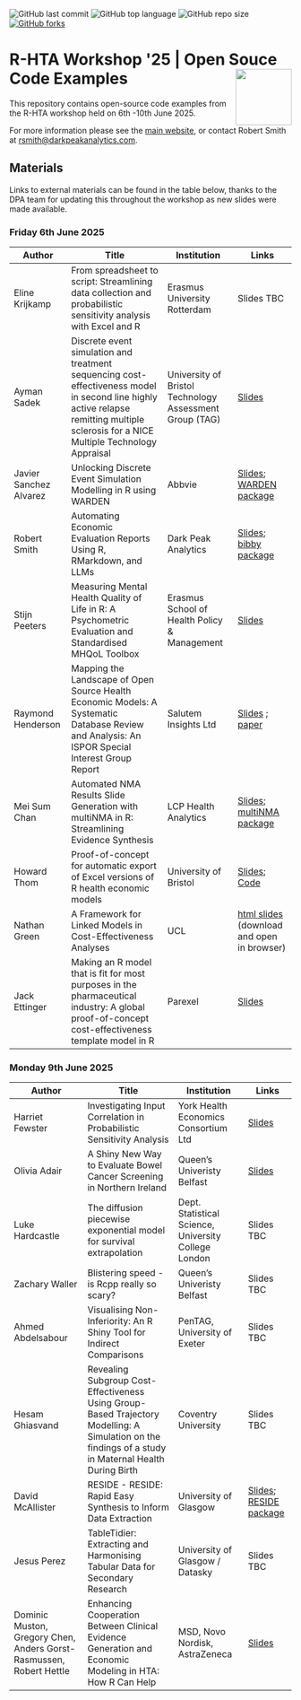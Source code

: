 ![GitHub last commit](https://img.shields.io/github/last-commit/r-hta/r-hta-workshop-2025?color=red&style=plastic)
![GitHub top language](https://img.shields.io/github/languages/top/r-hta/r-hta-workshop-2025?style=plastic)
![GitHub repo size](https://img.shields.io/github/repo-size/r-hta/r-hta-workshop-2025?style=plastic)
[![GitHub forks](https://img.shields.io/github/forks/r-hta/r-hta-workshop-2025?style=social&label=Fork&maxAge=2592000)](https://github.com/r-hta/r-hta-workshop-2024/network/)

# R-HTA Workshop '25 | Open Souce Code Examples <img src="https://github.com/r-hta/R-for-HTA-showcase-2021/blob/25ffbf3cb8c55234feb051ca1c85c06d0b4529ce/R_for_HTA_logo.png" align="right" width="100" />

This repository contains open-source code examples from the R-HTA workshop held on 6th -10th June 2025.

For more information please see the [main website](https://r-hta.org/project/workshop/), or contact Robert Smith at [rsmith@darkpeakanalytics.com](mailto:rsmith@darkpeakanalytics.com).

## Materials

Links to external materials can be found in the table below, thanks to the DPA team for updating this throughout the workshop as new slides were made available.

### Friday 6th June 2025

| Author                  | Title                                                                         | Institution                                          | Links           |
| ----------------        | ----------                                                                    |   ----------                                         |  ----------------- |
| Eline Krijkamp  | From spreadsheet to script: Streamlining data collection and probabilistic sensitivity analysis with Excel and R | Erasmus University Rotterdam       | Slides TBC            |
| Ayman Sadek	  | Discrete event simulation and treatment sequencing cost-effectiveness model in second line highly active relapse remitting multiple sclerosis for a NICE Multiple Technology Appraisal | University of Bristol Technology Assessment Group (TAG)       | [Slides](https://github.com/r-hta/r-hta-workshop-2025/blob/main/content/Ayman%20Sadek.pdf)|
| Javier Sanchez Alvarez  | Unlocking Discrete Event Simulation Modelling in R using WARDEN | Abbvie       | [Slides](https://github.com/r-hta/r-hta-workshop-2025/blob/main/content/Javier%20Sanchez.pdf); [WARDEN package](https://jsanchezalv.github.io/WARDEN/)              |
| Robert Smith  | Automating Economic Evaluation Reports Using R, RMarkdown, and LLMs | Dark Peak Analytics       | [Slides](https://github.com/r-hta/r-hta-workshop-2025/blob/main/content/RobertSmith-AutomatedReporting.pdf); [bibby package](https://github.com/dark-peak-analytics/bibby)              |
| Stijn Peeters  | Measuring Mental Health Quality of Life in R: A Psychometric Evaluation and Standardised MHQoL Toolbox | Erasmus School of Health Policy & Management       | [Slides](https://stijnbpeeters.github.io/RforHTA/#/title-slide)              |
| Raymond Henderson  | Mapping the Landscape of Open Source Health Economic Models: A Systematic Database Review and Analysis: An ISPOR Special Interest Group Report | Salutem Insights Ltd       | [Slides](https://github.com/r-hta/r-hta-workshop-2025/blob/main/content/Raymond%20Henderson.pdf) ; [paper](https://www.sciencedirect.com/science/article/pii/S1098301525000609)           |
| Mei Sum Chan  | Automated NMA Results Slide Generation with multiNMA in R: Streamlining Evidence Synthesis | LCP Health Analytics       | [Slides](https://github.com/r-hta/r-hta-workshop-2025/blob/main/content/Mei%20Chan.pdf); [multiNMA package](https://dmphillippo.github.io/multinma/)              |
| Howard Thom  | Proof-of-concept for automatic export of Excel versions of R health economic models | University of Bristol       | [Slides](https://github.com/r-hta/r-hta-workshop-2025/blob/main/content/Thom%20R-to-Excel%20POC%206June2025.pdf); [Code](https://github.com/Bogdasayen/R-to-Excel-POC)         |
| Nathan Green  | A Framework for Linked Models in Cost-Effectiveness Analyses | UCL       | [html slides](https://github.com/r-hta/r-hta-workshop-2025/blob/main/content/Nathan%20Green%20HTML.html) (download and open in browser)           |
| Jack Ettinger	  | Making an R model that is fit for most purposes in the pharmaceutical industry: A global proof-of-concept cost-effectiveness template model in R | Parexel       | [Slides](https://github.com/r-hta/r-hta-workshop-2025/blob/main/content/Jack%20Ettinger.pdf)              |

### Monday 9th June 2025

| Author                  | Title                                                                         | Institution                                          | Links           |
| ----------------        | ----------                                                                    |   ----------                                         |  ----------------- |
| Harriet Fewster  | Investigating Input Correlation in Probabilistic Sensitivity Analysis | York Health Economics Consortium Ltd       | [Slides](https://github.com/r-hta/r-hta-workshop-2025/blob/main/content/Harriet%20Fewster.pdf)            |
| Olivia Adair  | A Shiny New Way to Evaluate Bowel Cancer Screening in Northern Ireland | Queen’s Univeristy Belfast	       | [Slides](https://github.com/r-hta/r-hta-workshop-2025/blob/main/content/Olivia%20Adair.pdf)            |
| Luke Hardcastle	  | The diffusion piecewise exponential model for survival extrapolation | Dept. Statistical Science, University College London	       | Slides TBC            |
| Zachary Waller	  |Blistering speed - is Rcpp really so scary? | Queen’s Univeristy Belfast		       | Slides TBC            |
| Ahmed Abdelsabour	  |Visualising Non-Inferiority: An R Shiny Tool for Indirect Comparisons | PenTAG, University of Exeter		       | Slides TBC            |
| Hesam Ghiasvand	  |Revealing Subgroup Cost-Effectiveness Using Group-Based Trajectory Modelling: A Simulation on the findings of a study in Maternal Health During Birth | Coventry University		       | Slides TBC            |
| David McAllister	  |RESIDE - RESIDE: Rapid Easy Synthesis to Inform Data Extraction | University of Glasgow		       | [Slides](https://github.com/r-hta/r-hta-workshop-2025/blob/main/content/David%20McAllister.pdf); [RESIDE package](https://hehta.github.io/RESIDE/)            |
| Jesus Perez	  |TableTidier: Extracting and Harmonising Tabular Data for Secondary Research | University of Glasgow / Datasky		       | Slides TBC            |
| Dominic Muston, Gregory Chen, Anders Gorst-Rasmussen, Robert Hettle	  |Enhancing Cooperation Between Clinical Evidence Generation and Economic Modeling in HTA: How R Can Help | MSD, Novo Nordisk, AstraZeneca		       | [Slides](https://github.com/r-hta/r-hta-workshop-2025/blob/main/content/Dominic%20Muston.pdf)            |
